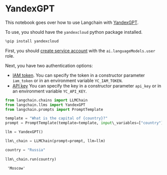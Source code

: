 # YandexGPT

This notebook goes over how to use Langchain with [YandexGPT](https://cloud.yandex.com/en/services/yandexgpt).

To use, you should have the `yandexcloud` python package installed.

```python
%pip install yandexcloud  

```

First, you should [create service account](https://cloud.yandex.com/en/docs/iam/operations/sa/create) with the `ai.languageModels.user` role.

Next, you have two authentication options:

- [IAM token](https://cloud.yandex.com/en/docs/iam/operations/iam-token/create-for-sa).
  You can specify the token in a constructor parameter `iam_token` or in an environment variable `YC_IAM_TOKEN`.
- [API key](https://cloud.yandex.com/en/docs/iam/operations/api-key/create)
  You can specify the key in a constructor parameter `api_key` or in an environment variable `YC_API_KEY`.

```python
from langchain.chains import LLMChain  
from langchain.llms import YandexGPT  
from langchain.prompts import PromptTemplate  

```

```python
template = "What is the capital of {country}?"  
prompt = PromptTemplate(template=template, input\_variables=["country"])  

```

```python
llm = YandexGPT()  

```

```python
llm\_chain = LLMChain(prompt=prompt, llm=llm)  

```

```python
country = "Russia"  
  
llm\_chain.run(country)  

```

```text
 'Moscow'  

```
